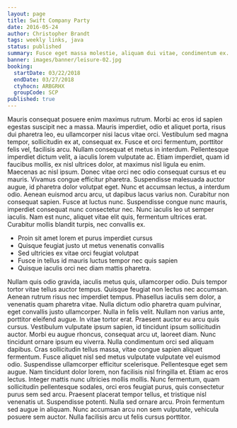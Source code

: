 ```yaml
---
layout: page
title: Swift Company Party
date: 2016-05-24
author: Christopher Brandt
tags: weekly links, java
status: published
summary: Fusce eget massa molestie, aliquam dui vitae, condimentum ex. Sed.
banner: images/banner/leisure-02.jpg
booking:
  startDate: 03/22/2018
  endDate: 03/27/2018
  ctyhocn: ARBGRHX
  groupCode: SCP
published: true
---
```

Mauris consequat posuere enim maximus rutrum. Morbi ac eros id sapien egestas suscipit nec a massa. Mauris imperdiet, odio et aliquet porta, risus dui pharetra leo, eu ullamcorper nisi lacus vitae orci. Vestibulum sed magna tempor, sollicitudin ex at, consequat ex. Fusce et orci fermentum, porttitor felis vel, facilisis arcu. Nullam consequat et metus in interdum. Pellentesque imperdiet dictum velit, a iaculis lorem vulputate ac. Etiam imperdiet, quam id faucibus mollis, ex nisl ultrices dolor, at maximus nisl ligula eu enim. Maecenas ac nisl ipsum. Donec vitae orci nec odio consequat cursus et eu mauris. Vivamus congue efficitur pharetra. Suspendisse malesuada auctor augue, id pharetra dolor volutpat eget.
Nunc et accumsan lectus, a interdum odio. Aenean euismod arcu arcu, ut dapibus lacus varius non. Curabitur non consequat sapien. Fusce at luctus nunc. Suspendisse congue nunc mauris, imperdiet consequat nunc consectetur nec. Nunc iaculis leo ut semper iaculis. Nam est nunc, aliquet vitae elit quis, fermentum ultrices erat. Curabitur mollis blandit turpis, nec convallis ex.

* Proin sit amet lorem et purus imperdiet cursus
* Quisque feugiat justo ut metus venenatis convallis
* Sed ultricies ex vitae orci feugiat volutpat
* Fusce in tellus id mauris luctus tempor nec quis sapien
* Quisque iaculis orci nec diam mattis pharetra.

Nullam quis odio gravida, iaculis metus quis, ullamcorper odio. Duis tempor tortor vitae tellus auctor tempus. Quisque feugiat non lectus nec accumsan. Aenean rutrum risus nec imperdiet tempus. Phasellus iaculis sem dolor, a venenatis quam pharetra vitae. Nulla dictum odio pharetra quam pulvinar, eget convallis justo ullamcorper. Nulla in felis velit. Nullam non varius ante, porttitor eleifend augue. In vitae tortor erat. Praesent auctor eu arcu quis cursus. Vestibulum vulputate ipsum sapien, id tincidunt ipsum sollicitudin auctor. Morbi eu augue rhoncus, consequat arcu ut, laoreet diam. Nunc tincidunt ornare ipsum eu viverra.
Nulla condimentum orci sed aliquam dapibus. Cras sollicitudin tellus massa, vitae congue sapien aliquet fermentum. Fusce aliquet nisl sed metus vulputate vulputate vel euismod odio. Suspendisse ullamcorper efficitur scelerisque. Pellentesque eget sem augue. Nam tincidunt dolor lorem, non facilisis nisl fringilla et. Etiam ac eros lectus. Integer mattis nunc ultricies mollis mollis. Nunc fermentum, quam sollicitudin pellentesque sodales, orci eros feugiat purus, quis consectetur purus sem sed arcu. Praesent placerat tempor tellus, et tristique nisl venenatis ut. Suspendisse potenti. Nulla sed ornare arcu. Proin fermentum sed augue in aliquam. Nunc accumsan arcu non sem vulputate, vehicula posuere sem auctor. Nulla facilisis arcu ut felis cursus porttitor.
